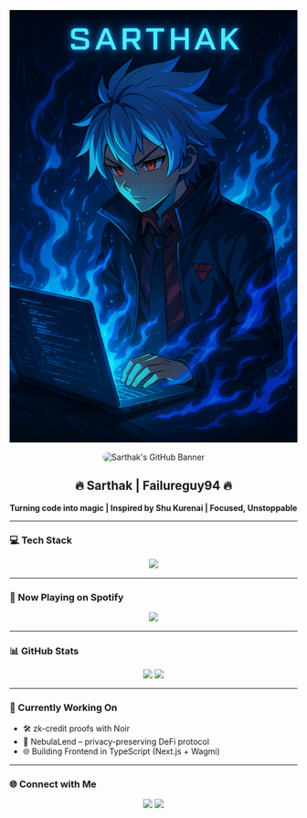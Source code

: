 <!-- Profile README for @Failureguy94 -->
![Banner](Assets/f3e823a7-64c5-4cb3-ba14-6e72e76e1dfc.png)
<p align="center">
  <img src="assets/banner.gif" alt="Sarthak's GitHub Banner" style="border-radius: 15px;" />
</p>

<h2 align="center">🔥 Sarthak | Failureguy94 🔥</h2>

<p align="center">
  <strong>Turning code into magic | Inspired by Shu Kurenai | Focused, Unstoppable</strong>
</p>

---

### 💻 Tech Stack

<p align="center">
  <img src="https://skillicons.dev/icons?i=ts,react,nextjs,solidity,tailwind,git,github,vscode,linux,vercel,hardhat,figma" />
</p>

---

### 🎷 Now Playing on Spotify

<p align="center">
  <img src="https://spotify-github-profile.vercel.app/api/view?uid=31kvjvr4pyl6x5t76oo6oklvc554&cover_image=true&theme=novatorem&bar_color=53b14f&bar_color_cover=true" />
</p>

---

### 📊 GitHub Stats

<p align="center">
  <img src="https://github-readme-stats.vercel.app/api?username=Failureguy94&show_icons=true&theme=radical" width="47%" />
  <img src="https://streak-stats.demolab.com?user=Failureguy94&theme=radical" width="47%" />
</p>

---

### 🧠 Currently Working On
- 🛠️ zk-credit proofs with Noir
- 🔐 NebulaLend – privacy-preserving DeFi protocol
- 🌐 Building Frontend in TypeScript (Next.js + Wagmi)

---

### 🌐 Connect with Me

<p align="center">
  <a href="https://github.com/Failureguy94"><img src="https://img.shields.io/badge/GitHub-100000?style=for-the-badge&logo=github&logoColor=white"/></a>
  <a href="https://open.spotify.com/user/31kvjvr4pyl6x5t76oo6oklvc554"><img src="https://img.shields.io/badge/Spotify-1ED760?style=for-the-badge&logo=spotify&logoColor=white"/></a>
</p>
